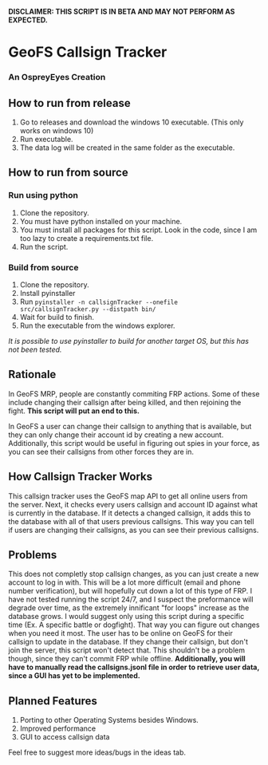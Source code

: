 **DISCLAIMER: THIS SCRIPT IS IN BETA AND MAY NOT PERFORM AS EXPECTED.**
# GeoFS Callsign Tracker
### An OspreyEyes Creation

## How to run from release
1. Go to releases and download the windows 10 executable. (This only works on windows 10)
2. Run executable.
3. The data log will be created in the same folder as the executable.

## How to run from source
### Run using python
1. Clone the repository.
2. You must have python installed on your machine.
3. You must install all packages for this script. Look in the code, since I am too lazy to create a requirements.txt file.
4. Run the script.

### Build from source
1. Clone the repository.
2. Install pyinstaller
3. Run ```pyinstaller -n callsignTracker --onefile src/callsignTracker.py --distpath bin/```
4. Wait for build to finish.
5. Run the executable from the windows explorer.

_It is possible to use pyinstaller to build for another target OS, but this has not been tested._

## Rationale
In GeoFS MRP, people are constantly commiting FRP actions. Some of these include changing their callsign after being killed, and then rejoining the fight.
**This script will put an end to this.**

In GeoFS a user can change their callsign to anything that is available, but they can only change their account id by creating a new account.
Additionally, this script would be useful in figuring out spies in your force, as you can see their callsigns from other forces they are in.


## How Callsign Tracker Works
This callsign tracker uses the GeoFS map API to get all online users from the server.
Next, it checks every users callsign and account ID against what is currently in the database.
If it detects a changed callsign, it adds this to the database with all of that users previous callsigns.
This way you can tell if users are changing their callsigns, as you can see their previous callsigns.

## Problems
This does not completly stop callsign changes, as you can just create a new account to log in with. This will be a lot more difficult (email and phone number verification), but will hopefully cut down a lot of this type of FRP.
I have not tested running the script 24/7, and I suspect the preformance will degrade over time, as the extremely innificant "for loops" increase as the database grows. I would suggest only using this script during a specific time (Ex. A specific battle or dogfight). That way you can figure out changes when you need it most.
The user has to be online on GeoFS for their callsign to update in the database. If they change their callsign, but don't join the server, this script won't detect that. This shouldn't be a problem though, since they can't commit FRP while offline.
**Additionally, you will have to manually read the callsigns.jsonl file in order to retrieve user data, since a GUI has yet to be implemented.**

## Planned Features
1. Porting to other Operating Systems besides Windows.
2. Improved performance
3. GUI to access callsign data

Feel free to suggest more ideas/bugs in the ideas tab.
